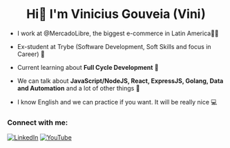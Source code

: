 <h1 align="center">Hi👋  I'm Vinicius Gouveia (Vini)</h1>

- I work at @MercadoLibre, the biggest e-commerce in Latin America💛💙

- Ex-student at Trybe (Software Development, Soft Skills and focus in Career) 💚

- Current learning about **Full Cycle Development** 🔁

- We can talk about **JavaScript/NodeJS, React, ExpressJS, Golang, Data and Automation** and a lot of other things 🔦

- I know English and we can practice if you want. It will be really nice 💻

### Connect with me:
[![LinkedIn](https://img.shields.io/badge/LinkedIn-0077B5?style=for-the-badge&logo=linkedin&logoColor=white)](https://www.linkedin.com/in/vinigofr/) [![YouTube](https://img.shields.io/badge/youtube-red?style=for-the-badge&logo=youtube&logoColor=write)](https://www.youtube.com/c/viniciusgouveia)
